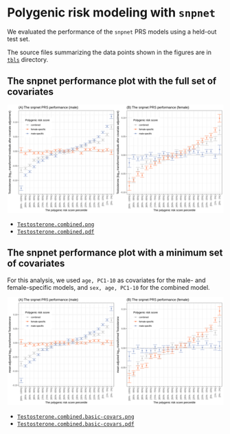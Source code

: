 # Polygenic risk modeling with `snpnet`

We evaluated the performance of the `snpnet` PRS models using a held-out test set.

The source files summarizing the data points shown in the figures are in [`tbls`](tbls) directory.

## The snpnet performance plot with the full set of covariates

![Testosterone.combined.png](Testosterone.combined.png)

- [`Testosterone.combined.png`](Testosterone.combined.png)
- [`Testosterone.combined.pdf`](Testosterone.combined.pdf)

## The snpnet performance plot with a minimum set of covariates

For this analysis, we used `age, PC1-10` as covariates for the male- and female-specific models, and `sex, age, PC1-10` for the combined model.

![Testosterone.combined.basic-covars.png](Testosterone.combined.basic-covars.png)

- [`Testosterone.combined.basic-covars.png`](Testosterone.combined.basic-covars.png)
- [`Testosterone.combined.basic-covars.pdf`](Testosterone.combined.basic-covars.png)
